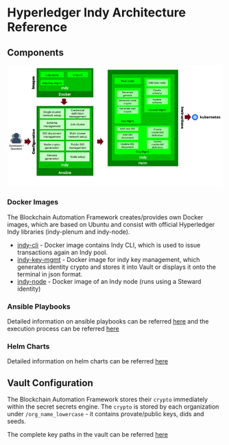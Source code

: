# Hyperledger Indy Architecture Reference

## Components

![Figure: Hyperledger Indy Components](../_static/hyperledger-indy-components.png)

### Docker Images
The Blockchain Automation Framework creates/provides own Docker images, which are based on Ubuntu and consist with official Hyperledger Indy libraries (indy-plenum and indy-node).

* [indy-cli](../../../platforms/hyperledger-indy/images/indy-cli/README.md) - Docker image contains Indy CLI, which is used to issue transactions again an Indy pool.
* [indy-key-mgmt](../../../platforms/hyperledger-indy/images/indy-key-mgmt/README.md) - Docker image for indy key management, which generates identity crypto and stores it into Vault or displays it onto the terminal in json format.
* [indy-node](../../../platforms/hyperledger-indy/images/indy-node/README.md) - Docker image of an Indy node (runs using a Steward identity)

### Ansible Playbooks
Detailed information on ansible playbooks can be referred [here](../developer/indy-ansible.md) and the execution process can be referred [here](../operations/setting_dlt.md)

### Helm Charts
Detailed information on helm charts can be referred [here](../developer/indy-helmcharts.md)

<a  name="vault-config"></a>

## Vault Configuration

The Blockchain Automation Framework stores their `crypto` immediately within the secret secrets engine.
The `crypto` is stored by each organization under `/org_name_lowercase` - it contains provate/public keys, dids and seeds.


The complete key paths in the vault can be referred [here](certificates_path_list_indy.md)